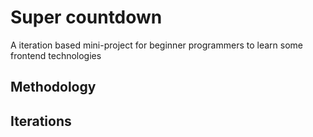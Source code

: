 # Super countdown
A iteration based mini-project for beginner programmers to learn some frontend technologies

## Methodology

## Iterations
